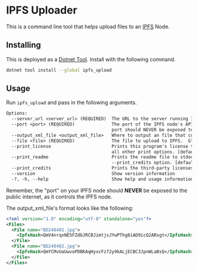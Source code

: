 # IPFS Uploader

This is a command line tool that helps upload files to an [IPFS](https://ipfs.tech/) Node.

## Installing

This is deployed as a [Dotnet Tool](https://learn.microsoft.com/en-us/dotnet/core/tools/global-tools-how-to-use).  Install with the following command.

```sh
dotnet tool install --global ipfs_upload
```

## Usage

Run ```ipfs_upload``` and pass in the following arguments.

```txt
Options:
  --server_url <server_url> (REQUIRED)  The URL to the server running IPFS.
  --port <port> (REQUIRED)              The port of the IPFS node's API server.  Remember when setting up a node, this
                                        port should NEVER be exposed to the internet. [default: 5001]
  --output_xml_file <output_xml_file>   Where to output an file that contains the created hashes in XML format
  --file <file> (REQUIRED)              The file to upload to IPFS.  Globs are allowed.  Directories are not.
  --print_license                       Prints this program's license to stdout, and exits.  This takes priority over
                                        all other print options. [default: False]
  --print_readme                        Prints the readme file to stdout, and exits. This takes priority over the
                                        --print_credits option. [default: False]
  --print_credits                       Prints the third-party licenses to stdout, and exits. [default: False]
  --version                             Show version information
  -?, -h, --help                        Show help and usage information
```

Remember, the "port" on your IPFS node should **NEVER** be exposed to the public internet, as it controls the IPFS node.

The output_xml_file's format looks like the following:

```xml
<?xml version="1.0" encoding="utf-8" standalone="yes"?>
<Files>
  <File name="BD240401.jpg">
    <IpfsHash>QmV4nrqxNE5FZdbJRCBJimtjsJYwPThg8iAD9icQ2ARsgt</IpfsHash>
  </File>
  <File name="BD240402.jpg">
    <IpfsHash>QmYCMvUaUwvoPDBKAqHyxcFz72y9kALjECBC3JpnWLaBsQ</IpfsHash>
  </File>
</Files>
```
